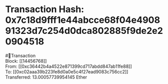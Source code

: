 
Transaction Hash: 0x7c18d9fff1e44abcce68f04e490891323d7c254d0dca802885f9de2e20904518
====================================================================================
  
#💸Transaction  
Block: [[14456768]]  
From: [[0xc36442b4a4522e871399cd717abdd847ab11fe88]]  
To: [[0xc02aaa39b223fe8d0a0e5c4f27ead9083c756cc2]]  
Transferred: 13.00057739954145 Ether